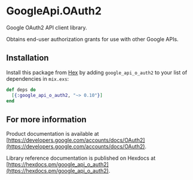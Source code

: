 # GoogleApi.OAuth2

Google OAuth2 API client library.

Obtains end-user authorization grants for use with other Google APIs.

## Installation

Install this package from [Hex](https://hex.pm) by adding
`google_api_o_auth2` to your list of dependencies in `mix.exs`:

```elixir
def deps do
  [{:google_api_o_auth2, "~> 0.10"}]
end
```

## For more information

Product documentation is available at [https://developers.google.com/accounts/docs/OAuth2](https://developers.google.com/accounts/docs/OAuth2).

Library reference documentation is published on Hexdocs at
[https://hexdocs.pm/google_api_o_auth2](https://hexdocs.pm/google_api_o_auth2).
